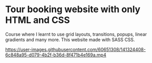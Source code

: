 # Tour booking website with only HTML and CSS

Course where I learnt to use grid layouts, transitions, popups, linear gradients and many more. This website made with SASS CSS.

https://user-images.githubusercontent.com/60651308/141324408-6c848a95-d079-4b2f-b36d-8f471b4e169a.mp4


